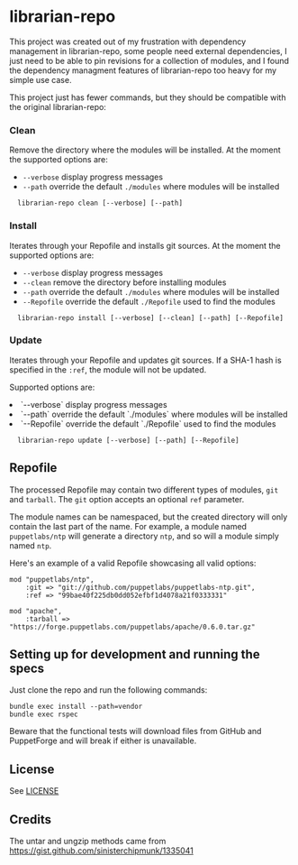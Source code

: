 # librarian-repo

This project was created out of my frustration with dependency management in librarian-repo, some people need external dependencies, I just need to be able to pin revisions for a collection of modules, and I found the dependency managment features of librarian-repo too heavy for my simple use case.

This project just has fewer commands, but they should be compatible with the original librarian-repo:

### Clean
Remove the directory where the modules will be installed. At the moment the supported options are:
* `--verbose` display progress messages
* `--path` override the default `./modules` where modules will be installed

```
  librarian-repo clean [--verbose] [--path]
```

### Install
Iterates through your Repofile and installs git sources. At the moment the supported options are:
* `--verbose` display progress messages
* `--clean` remove the directory before installing modules
* `--path` override the default `./modules` where modules will be installed
* `--Repofile` override the default `./Repofile` used to find the modules

```
  librarian-repo install [--verbose] [--clean] [--path] [--Repofile]
```

### Update
Iterates through your Repofile and updates git sources. If a SHA-1 hash is specified in the `:ref`, the module will not be updated.

Supported options are:<br/>
<li>`--verbose` display progress messages</li>
<li>`--path` override the default `./modules` where modules will be installed</li>
<li> `--Repofile` override the default `./Repofile` used to find the modules</li>

```
  librarian-repo update [--verbose] [--path] [--Repofile]
```

## Repofile
The processed Repofile may contain two different types of modules, `git` and `tarball`. The `git` option accepts an optional `ref` parameter.

The module names can be namespaced, but the created directory will only contain the last part of the name. For example, a module named `puppetlabs/ntp` will generate a directory `ntp`, and so will a module simply named `ntp`.

Here's an example of a valid Repofile showcasing all valid options:

```
mod "puppetlabs/ntp",
    :git => "git://github.com/puppetlabs/puppetlabs-ntp.git",
    :ref => "99bae40f225db0dd052efbf1d4078a21f0333331"

mod "apache",
    :tarball => "https://forge.puppetlabs.com/puppetlabs/apache/0.6.0.tar.gz"
```

## Setting up for development and running the specs
Just clone the repo and run the following commands:
```
bundle exec install --path=vendor
bundle exec rspec
```

Beware that the functional tests will download files from GitHub and PuppetForge and will break if either is unavailable.

## License

See [LICENSE](/LICENSE)

## Credits
The untar and ungzip methods came from https://gist.github.com/sinisterchipmunk/1335041